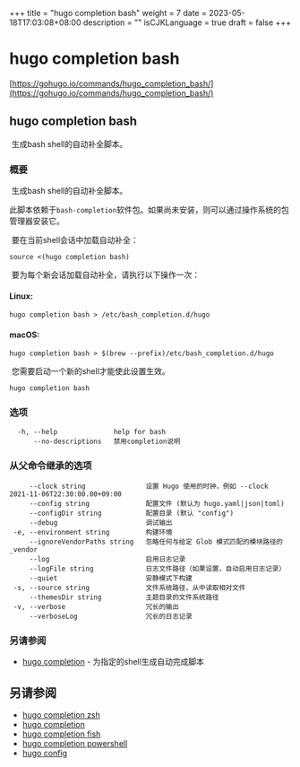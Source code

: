 +++
title = "hugo completion bash"
weight = 7
date = 2023-05-18T17:03:08+08:00
description = ""
isCJKLanguage = true
draft = false
+++

# hugo completion bash

[https://gohugo.io/commands/hugo_completion_bash/](https://gohugo.io/commands/hugo_completion_bash/)



## hugo completion bash 

​	生成bash shell的自动补全脚本。  

### 概要

​	生成bash shell的自动补全脚本。  

​	此脚本依赖于`bash-completion`软件包。如果尚未安装，则可以通过操作系统的包管理器安装它。  

​	要在当前shell会话中加载自动补全：

```
source <(hugo completion bash)
```

​	要为每个新会话加载自动补全，请执行以下操作一次：  

#### Linux: 

```
hugo completion bash > /etc/bash_completion.d/hugo
```

#### macOS: 

```
hugo completion bash > $(brew --prefix)/etc/bash_completion.d/hugo
```

​	您需要启动一个新的shell才能使此设置生效。

```
hugo completion bash
```

### 选项 

```
  -h, --help              help for bash
      --no-descriptions   禁用completion说明
```

### 从父命令继承的选项

```
	 --clock string               设置 Hugo 使用的时钟，例如 --clock 2021-11-06T22:30:00.00+09:00
     --config string              配置文件 (默认为 hugo.yaml|json|toml)
     --configDir string           配置目录 (默认 "config")
     --debug                      调试输出
 -e, --environment string         构建环境
     --ignoreVendorPaths string   忽略任何与给定 Glob 模式匹配的模块路径的 _vendor
     --log                        启用日志记录
     --logFile string             日志文件路径（如果设置，自动启用日志记录）
     --quiet                      安静模式下构建
 -s, --source string              文件系统路径，从中读取相对文件
     --themesDir string           主题目录的文件系统路径
 -v, --verbose                    冗长的输出
     --verboseLog                 冗长的日志记录
```

### 另请参阅 

- [hugo completion](https://gohugo.io/commands/hugo_completion/) - 为指定的shell生成自动完成脚本 


## 另请参阅

- [hugo completion zsh](https://gohugo.io/commands/hugo_completion_zsh/)
- [hugo completion](https://gohugo.io/commands/hugo_completion/)
- [hugo completion fish](https://gohugo.io/commands/hugo_completion_fish/)
- [hugo completion powershell](https://gohugo.io/commands/hugo_completion_powershell/)
- [hugo config](https://gohugo.io/commands/hugo_config/)
